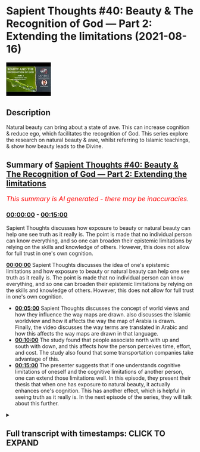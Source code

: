 # Sapient Thoughts #40: Beauty & The Recognition of God — Part 2: Extending the limitations (2021-08-16)

![alt Sapient Thoughts #40: Beauty & The Recognition of God — Part 2: Extending the limitations](sWbZlh0jA4k.jpg "Sapient Thoughts #40: Beauty & The Recognition of God — Part 2: Extending the limitations")

## Description

Natural beauty can bring about a state of awe. This can increase cognition & reduce ego, which facilitates the recognition of God. This series explore the research on natural beauty & awe, whilst referring to Islamic teachings, & show how beauty leads to the Divine.

## Summary of [Sapient Thoughts #40: Beauty & The Recognition of God — Part 2: Extending the limitations](https://www.youtube.com/watch?v=sWbZlh0jA4k)


*<span style="color:red; font-size:125%">This summary is AI generated - there may be inaccuracies</span>. [](/)*

### [00:00:00](https://www.youtube.com/watch?v=sWbZlh0jA4k&t=0) - [00:15:00](https://www.youtube.com/watch?v=sWbZlh0jA4k&t=900)

 Sapient Thoughts discusses how exposure to beauty or natural beauty can help one see truth as it really is. The point is made that no individual person can know everything, and so one can broaden their epistemic limitations by relying on the skills and knowledge of others. However, this does not allow for full trust in one's own cognition.

**[00:00:00](https://www.youtube.com/watch?v=sWbZlh0jA4k&t=0)**  Sapient Thoughts discusses the idea of one's epistemic limitations and how exposure to beauty or natural beauty can help one see truth as it really is. The point is made that no individual person can know everything, and so one can broaden their epistemic limitations by relying on the skills and knowledge of others. However, this does not allow for full trust in one's own cognition.
* **[00:05:00](https://www.youtube.com/watch?v=sWbZlh0jA4k&t=300)**  Sapient Thoughts discusses the concept of world views and how they influence the way maps are drawn.  also discusses the Islamic worldview and how it affects the way the map of Arabia is drawn. Finally, the video discusses the way terms are translated in Arabic and how this affects the way maps are drawn in that language.
* **[00:10:00](https://www.youtube.com/watch?v=sWbZlh0jA4k&t=600)** The study found that people associate north with up and south with down, and this affects how the person perceives time, effort, and cost. The study also found that some transportation companies take advantage of this.
* **[00:15:00](https://www.youtube.com/watch?v=sWbZlh0jA4k&t=900)** The presenter suggests that if one understands cognitive limitations of oneself and the cognitive limitations of another person, one can extend those limitations well. In this episode, they present their thesis that when one has exposure to natural beauty, it actually enhances one's cognition. This has another effect, which is helpful in seeing truth as it really is. In the next episode of the series, they will talk about this further.

<details><summary><h2>Full transcript with timestamps: CLICK TO EXPAND</h2></summary>

[0:00:02](https://youtu.be/sWbZlh0jA4k?t=2) [Music]  
[0:00:16](https://youtu.be/sWbZlh0jA4k?t=16) brothers and sisters welcome to another  
[0:00:18](https://youtu.be/sWbZlh0jA4k?t=18) episode of sapient thoughts where we  
[0:00:21](https://youtu.be/sWbZlh0jA4k?t=21) discuss theo philosophical issues where  
[0:00:23](https://youtu.be/sWbZlh0jA4k?t=23) we answer  
[0:00:25](https://youtu.be/sWbZlh0jA4k?t=25) contentions against islam and where we  
[0:00:27](https://youtu.be/sWbZlh0jA4k?t=27) provide a robust case for the veracity  
[0:00:30](https://youtu.be/sWbZlh0jA4k?t=30) of islam in today's episode we're going  
[0:00:32](https://youtu.be/sWbZlh0jA4k?t=32) to be continuing our multi-part series  
[0:00:34](https://youtu.be/sWbZlh0jA4k?t=34) on beauty and the recognition of god  
[0:00:37](https://youtu.be/sWbZlh0jA4k?t=37) now in the last episode we had discussed  
[0:00:40](https://youtu.be/sWbZlh0jA4k?t=40) the idea of a person individuals  
[0:00:43](https://youtu.be/sWbZlh0jA4k?t=43) cognitive limitations and we discussed a  
[0:00:47](https://youtu.be/sWbZlh0jA4k?t=47) few things related to that we discussed  
[0:00:48](https://youtu.be/sWbZlh0jA4k?t=48) how one's environment  
[0:00:50](https://youtu.be/sWbZlh0jA4k?t=50) where one lives or what the surroundings  
[0:00:52](https://youtu.be/sWbZlh0jA4k?t=52) of a person may be  
[0:00:54](https://youtu.be/sWbZlh0jA4k?t=54) can actually have an impact on their  
[0:00:57](https://youtu.be/sWbZlh0jA4k?t=57) cognition in other words it could lead  
[0:00:59](https://youtu.be/sWbZlh0jA4k?t=59) to a type of cognitive bias  
[0:01:01](https://youtu.be/sWbZlh0jA4k?t=61) so with that said  
[0:01:03](https://youtu.be/sWbZlh0jA4k?t=63) the other question one could ask related  
[0:01:06](https://youtu.be/sWbZlh0jA4k?t=66) to that is that how do we transcend that  
[0:01:08](https://youtu.be/sWbZlh0jA4k?t=68) cognitive bias  
[0:01:09](https://youtu.be/sWbZlh0jA4k?t=69) and if there are limitations if there  
[0:01:12](https://youtu.be/sWbZlh0jA4k?t=72) are epistemic limitations one has how do  
[0:01:14](https://youtu.be/sWbZlh0jA4k?t=74) we  
[0:01:15](https://youtu.be/sWbZlh0jA4k?t=75) broaden our epistemic limitations such  
[0:01:18](https://youtu.be/sWbZlh0jA4k?t=78) that we're able to have a wider  
[0:01:20](https://youtu.be/sWbZlh0jA4k?t=80) epistemic sphere  
[0:01:22](https://youtu.be/sWbZlh0jA4k?t=82) and one answer to that question would be  
[0:01:24](https://youtu.be/sWbZlh0jA4k?t=84) to take information from other people so  
[0:01:27](https://youtu.be/sWbZlh0jA4k?t=87) if indeed we have cognitive limitations  
[0:01:29](https://youtu.be/sWbZlh0jA4k?t=89) and cognitive biases then perhaps we can  
[0:01:31](https://youtu.be/sWbZlh0jA4k?t=91) rely on others for information and  
[0:01:35](https://youtu.be/sWbZlh0jA4k?t=95) skills and knowledge and things like  
[0:01:37](https://youtu.be/sWbZlh0jA4k?t=97) that  
[0:01:38](https://youtu.be/sWbZlh0jA4k?t=98) and to highlight this point there's a  
[0:01:40](https://youtu.be/sWbZlh0jA4k?t=100) statement from elizabeth fricker who is  
[0:01:42](https://youtu.be/sWbZlh0jA4k?t=102) a philosopher and researcher at oxford  
[0:01:44](https://youtu.be/sWbZlh0jA4k?t=104) university i believe and she writes  
[0:01:47](https://youtu.be/sWbZlh0jA4k?t=107) about  
[0:01:48](https://youtu.be/sWbZlh0jA4k?t=108) this concept of extending one's  
[0:01:50](https://youtu.be/sWbZlh0jA4k?t=110) epistemic limitations and she says it  
[0:01:52](https://youtu.be/sWbZlh0jA4k?t=112) should be immediately obvious  
[0:01:54](https://youtu.be/sWbZlh0jA4k?t=114) that in the conditions of modern life we  
[0:01:56](https://youtu.be/sWbZlh0jA4k?t=116) rely hugely on the epistemic and  
[0:01:59](https://youtu.be/sWbZlh0jA4k?t=119) practical skills of others for example i  
[0:02:02](https://youtu.be/sWbZlh0jA4k?t=122) allow my car mechanic to find out what  
[0:02:04](https://youtu.be/sWbZlh0jA4k?t=124) is at fault with my car when it won't  
[0:02:07](https://youtu.be/sWbZlh0jA4k?t=127) start  
[0:02:08](https://youtu.be/sWbZlh0jA4k?t=128) and  
[0:02:09](https://youtu.be/sWbZlh0jA4k?t=129) i then proceed to ask him or her to fix  
[0:02:12](https://youtu.be/sWbZlh0jA4k?t=132) it for me and one relies on one's doctor  
[0:02:15](https://youtu.be/sWbZlh0jA4k?t=135) to use information from symptoms and  
[0:02:17](https://youtu.be/sWbZlh0jA4k?t=137) medical tests to diagnose what is wrong  
[0:02:20](https://youtu.be/sWbZlh0jA4k?t=140) with one and then to prescribe an  
[0:02:22](https://youtu.be/sWbZlh0jA4k?t=142) appropriate treatment  
[0:02:23](https://youtu.be/sWbZlh0jA4k?t=143) now the point here is that no individual  
[0:02:27](https://youtu.be/sWbZlh0jA4k?t=147) person can gather knowledge about every  
[0:02:30](https://youtu.be/sWbZlh0jA4k?t=150) single field that one may need and so  
[0:02:32](https://youtu.be/sWbZlh0jA4k?t=152) thus one relies on the skills and  
[0:02:34](https://youtu.be/sWbZlh0jA4k?t=154) knowledge of others  
[0:02:37](https://youtu.be/sWbZlh0jA4k?t=157) and hence that epistemic limitation can  
[0:02:40](https://youtu.be/sWbZlh0jA4k?t=160) be extended  
[0:02:42](https://youtu.be/sWbZlh0jA4k?t=162) and indeed it is extended because we  
[0:02:44](https://youtu.be/sWbZlh0jA4k?t=164) rely on doctors we rely on pilots to fly  
[0:02:46](https://youtu.be/sWbZlh0jA4k?t=166) planes and all of those areas of  
[0:02:48](https://youtu.be/sWbZlh0jA4k?t=168) information that we don't have or those  
[0:02:50](https://youtu.be/sWbZlh0jA4k?t=170) skills that we don't have we rely on the  
[0:02:53](https://youtu.be/sWbZlh0jA4k?t=173) information and knowledge and skills of  
[0:02:55](https://youtu.be/sWbZlh0jA4k?t=175) others  
[0:02:56](https://youtu.be/sWbZlh0jA4k?t=176) now that's fine  
[0:02:57](https://youtu.be/sWbZlh0jA4k?t=177) but coming back to my original thesis  
[0:03:00](https://youtu.be/sWbZlh0jA4k?t=180) and that was  
[0:03:01](https://youtu.be/sWbZlh0jA4k?t=181) that if  
[0:03:03](https://youtu.be/sWbZlh0jA4k?t=183) a person  
[0:03:04](https://youtu.be/sWbZlh0jA4k?t=184) is engaged or if a person would like to  
[0:03:08](https://youtu.be/sWbZlh0jA4k?t=188) know truth as it really is  
[0:03:11](https://youtu.be/sWbZlh0jA4k?t=191) how could they do that well the thesis  
[0:03:12](https://youtu.be/sWbZlh0jA4k?t=192) that i put forth is that if a person  
[0:03:14](https://youtu.be/sWbZlh0jA4k?t=194) wants to know truth as it really is an  
[0:03:16](https://youtu.be/sWbZlh0jA4k?t=196) exposure to beauty or natural beauty  
[0:03:20](https://youtu.be/sWbZlh0jA4k?t=200) can  
[0:03:21](https://youtu.be/sWbZlh0jA4k?t=201) cause a person to allow a person to see  
[0:03:23](https://youtu.be/sWbZlh0jA4k?t=203) truth as it really is  
[0:03:25](https://youtu.be/sWbZlh0jA4k?t=205) that being the case we understand we  
[0:03:27](https://youtu.be/sWbZlh0jA4k?t=207) have cognitive limitations so perhaps  
[0:03:29](https://youtu.be/sWbZlh0jA4k?t=209) one could say well i can't fully 100  
[0:03:33](https://youtu.be/sWbZlh0jA4k?t=213) trust my cognition my own individual  
[0:03:35](https://youtu.be/sWbZlh0jA4k?t=215) cognitive abilities  
[0:03:36](https://youtu.be/sWbZlh0jA4k?t=216) so then therefore if i want to see truth  
[0:03:38](https://youtu.be/sWbZlh0jA4k?t=218) as it really is  
[0:03:40](https://youtu.be/sWbZlh0jA4k?t=220) can i just trust the cognitive abilities  
[0:03:42](https://youtu.be/sWbZlh0jA4k?t=222) of others and the knowledge and skills  
[0:03:44](https://youtu.be/sWbZlh0jA4k?t=224) of others well that's what we wanted to  
[0:03:46](https://youtu.be/sWbZlh0jA4k?t=226) discuss in today's episode is that what  
[0:03:48](https://youtu.be/sWbZlh0jA4k?t=228) we want to see is that even though our  
[0:03:51](https://youtu.be/sWbZlh0jA4k?t=231) epistemic limitations can be can be  
[0:03:54](https://youtu.be/sWbZlh0jA4k?t=234) widened or our epistemic borders can be  
[0:03:56](https://youtu.be/sWbZlh0jA4k?t=236) broadened can be widened because of the  
[0:04:00](https://youtu.be/sWbZlh0jA4k?t=240) skills and knowledge and  
[0:04:02](https://youtu.be/sWbZlh0jA4k?t=242) and and cognitive abilities of abilities  
[0:04:04](https://youtu.be/sWbZlh0jA4k?t=244) of others  
[0:04:05](https://youtu.be/sWbZlh0jA4k?t=245) that also doesn't will not allow us to  
[0:04:08](https://youtu.be/sWbZlh0jA4k?t=248) see truth as it really is  
[0:04:09](https://youtu.be/sWbZlh0jA4k?t=249) in some sort of absolute fashion  
[0:04:12](https://youtu.be/sWbZlh0jA4k?t=252) so let's highlight this point  
[0:04:13](https://youtu.be/sWbZlh0jA4k?t=253) specifically  
[0:04:14](https://youtu.be/sWbZlh0jA4k?t=254) um when most people think about a map of  
[0:04:17](https://youtu.be/sWbZlh0jA4k?t=257) the world  
[0:04:18](https://youtu.be/sWbZlh0jA4k?t=258) they usually see a map where you have  
[0:04:20](https://youtu.be/sWbZlh0jA4k?t=260) north america and south america you have  
[0:04:22](https://youtu.be/sWbZlh0jA4k?t=262) europe and asia and then below that if  
[0:04:25](https://youtu.be/sWbZlh0jA4k?t=265) we're looking at vertical positioning  
[0:04:27](https://youtu.be/sWbZlh0jA4k?t=267) you have  
[0:04:28](https://youtu.be/sWbZlh0jA4k?t=268) africa parts of africa  
[0:04:30](https://youtu.be/sWbZlh0jA4k?t=270) that are below the equator australia  
[0:04:32](https://youtu.be/sWbZlh0jA4k?t=272) being built equator new zealand etc  
[0:04:34](https://youtu.be/sWbZlh0jA4k?t=274) this is the map as we generally see it  
[0:04:36](https://youtu.be/sWbZlh0jA4k?t=276) and it can be traced back to ptolemy  
[0:04:39](https://youtu.be/sWbZlh0jA4k?t=279) and ptolemy when he first drew this drew  
[0:04:42](https://youtu.be/sWbZlh0jA4k?t=282) the map of the world as it was known in  
[0:04:44](https://youtu.be/sWbZlh0jA4k?t=284) his day drew europe on top  
[0:04:47](https://youtu.be/sWbZlh0jA4k?t=287) and drew  
[0:04:48](https://youtu.be/sWbZlh0jA4k?t=288) africa or the known parts of the world  
[0:04:51](https://youtu.be/sWbZlh0jA4k?t=291) of africa at that time on the bottom  
[0:04:53](https://youtu.be/sWbZlh0jA4k?t=293) now the thing is we may and we may think  
[0:04:56](https://youtu.be/sWbZlh0jA4k?t=296) that okay well this is just how the the  
[0:04:58](https://youtu.be/sWbZlh0jA4k?t=298) map of the world was drawn there was no  
[0:04:59](https://youtu.be/sWbZlh0jA4k?t=299) sort of there's no sort of bias in this  
[0:05:02](https://youtu.be/sWbZlh0jA4k?t=302) but when we compare ptolemy's map  
[0:05:05](https://youtu.be/sWbZlh0jA4k?t=305) to other cartographers for instance when  
[0:05:08](https://youtu.be/sWbZlh0jA4k?t=308) we look at the 12th century cartographer  
[0:05:11](https://youtu.be/sWbZlh0jA4k?t=311) by the name of muhammad al-adrisi  
[0:05:13](https://youtu.be/sWbZlh0jA4k?t=313) we see that when he drew his map he in  
[0:05:16](https://youtu.be/sWbZlh0jA4k?t=316) fact put  
[0:05:17](https://youtu.be/sWbZlh0jA4k?t=317) africa on the top of the map and put and  
[0:05:21](https://youtu.be/sWbZlh0jA4k?t=321) placed europe on the bottom of the map  
[0:05:24](https://youtu.be/sWbZlh0jA4k?t=324) now  
[0:05:25](https://youtu.be/sWbZlh0jA4k?t=325) one may ask well which map then is  
[0:05:27](https://youtu.be/sWbZlh0jA4k?t=327) correct  
[0:05:28](https://youtu.be/sWbZlh0jA4k?t=328) would it be  
[0:05:29](https://youtu.be/sWbZlh0jA4k?t=329) you know europe on the bottom and africa  
[0:05:32](https://youtu.be/sWbZlh0jA4k?t=332) on top if we're talking about vertical  
[0:05:34](https://youtu.be/sWbZlh0jA4k?t=334) positioning or would it be the maps as  
[0:05:37](https://youtu.be/sWbZlh0jA4k?t=337) we know them today which as i mentioned  
[0:05:39](https://youtu.be/sWbZlh0jA4k?t=339) can be traced back to ptolemy where  
[0:05:41](https://youtu.be/sWbZlh0jA4k?t=341) europe is on top and africa is on the  
[0:05:43](https://youtu.be/sWbZlh0jA4k?t=343) bottom and of course north america south  
[0:05:44](https://youtu.be/sWbZlh0jA4k?t=344) america and so on  
[0:05:46](https://youtu.be/sWbZlh0jA4k?t=346) which map is correct well the reality is  
[0:05:49](https://youtu.be/sWbZlh0jA4k?t=349) neither map can said to be objectively  
[0:05:51](https://youtu.be/sWbZlh0jA4k?t=351) correct because if one was to travel to  
[0:05:54](https://youtu.be/sWbZlh0jA4k?t=354) outer space there's no sort of anchoring  
[0:05:57](https://youtu.be/sWbZlh0jA4k?t=357) point and there's no sort of positioning  
[0:05:59](https://youtu.be/sWbZlh0jA4k?t=359) vertical positioning whereby one could  
[0:06:01](https://youtu.be/sWbZlh0jA4k?t=361) make a judgment call in other words  
[0:06:03](https://youtu.be/sWbZlh0jA4k?t=363) imagine if you're in outer space  
[0:06:05](https://youtu.be/sWbZlh0jA4k?t=365) uh because there's no sort of  
[0:06:07](https://youtu.be/sWbZlh0jA4k?t=367) positioning there's no anchoring for you  
[0:06:09](https://youtu.be/sWbZlh0jA4k?t=369) you could see you know you could see  
[0:06:11](https://youtu.be/sWbZlh0jA4k?t=371) europe on top and africa and bottom but  
[0:06:13](https://youtu.be/sWbZlh0jA4k?t=373) again because of lack of gravity and  
[0:06:15](https://youtu.be/sWbZlh0jA4k?t=375) things like that you could very well  
[0:06:17](https://youtu.be/sWbZlh0jA4k?t=377) think it completely normal to see africa  
[0:06:19](https://youtu.be/sWbZlh0jA4k?t=379) on top and europe on the bottom when  
[0:06:21](https://youtu.be/sWbZlh0jA4k?t=381) we're talking about vertical positioning  
[0:06:23](https://youtu.be/sWbZlh0jA4k?t=383) so there is no anchorage point  
[0:06:25](https://youtu.be/sWbZlh0jA4k?t=385) so why did ptolemy draw his map the way  
[0:06:28](https://youtu.be/sWbZlh0jA4k?t=388) he did and mohammed al-adrisi draw his  
[0:06:30](https://youtu.be/sWbZlh0jA4k?t=390) map the way he did well one reason that  
[0:06:32](https://youtu.be/sWbZlh0jA4k?t=392) we may put forth is that the maps were  
[0:06:36](https://youtu.be/sWbZlh0jA4k?t=396) drawn based on one's world view  
[0:06:39](https://youtu.be/sWbZlh0jA4k?t=399) now if you have not yet seen the  
[0:06:41](https://youtu.be/sWbZlh0jA4k?t=401) episodes where we discussed world views  
[0:06:43](https://youtu.be/sWbZlh0jA4k?t=403) i highly recommend you check out that  
[0:06:45](https://youtu.be/sWbZlh0jA4k?t=405) sapient thought series on world views  
[0:06:48](https://youtu.be/sWbZlh0jA4k?t=408) and the fitrah now that being said we  
[0:06:51](https://youtu.be/sWbZlh0jA4k?t=411) could assume that this is based on one's  
[0:06:52](https://youtu.be/sWbZlh0jA4k?t=412) world view perhaps ptolemy when he was  
[0:06:56](https://youtu.be/sWbZlh0jA4k?t=416) drawing his map the known world at the  
[0:06:59](https://youtu.be/sWbZlh0jA4k?t=419) time or the known civilized world at the  
[0:07:00](https://youtu.be/sWbZlh0jA4k?t=420) time was indeed europe everything beyond  
[0:07:03](https://youtu.be/sWbZlh0jA4k?t=423) europe may have been considered less  
[0:07:05](https://youtu.be/sWbZlh0jA4k?t=425) civilized and thus when we're talking  
[0:07:06](https://youtu.be/sWbZlh0jA4k?t=426) about vertical positioning perhaps  
[0:07:08](https://youtu.be/sWbZlh0jA4k?t=428) there's also the idea that something  
[0:07:10](https://youtu.be/sWbZlh0jA4k?t=430) that's on top is higher and better and  
[0:07:13](https://youtu.be/sWbZlh0jA4k?t=433) superior whereas something on the bottom  
[0:07:16](https://youtu.be/sWbZlh0jA4k?t=436) i.e that which is less civilized is of a  
[0:07:18](https://youtu.be/sWbZlh0jA4k?t=438) lower value is you know less than and so  
[0:07:21](https://youtu.be/sWbZlh0jA4k?t=441) you have this vertical positioning which  
[0:07:23](https://youtu.be/sWbZlh0jA4k?t=443) has this significance in terms of  
[0:07:25](https://youtu.be/sWbZlh0jA4k?t=445) superiority and perhaps this may be the  
[0:07:27](https://youtu.be/sWbZlh0jA4k?t=447) reason why now when we come to  
[0:07:29](https://youtu.be/sWbZlh0jA4k?t=449) muhammadan map  
[0:07:30](https://youtu.be/sWbZlh0jA4k?t=450) we may assume the same thing perhaps  
[0:07:33](https://youtu.be/sWbZlh0jA4k?t=453) because of muhammad al-idris world view  
[0:07:36](https://youtu.be/sWbZlh0jA4k?t=456) and when he was drawing a map he  
[0:07:38](https://youtu.be/sWbZlh0jA4k?t=458) understood because he's coming from  
[0:07:39](https://youtu.be/sWbZlh0jA4k?t=459) islamic worldview islam to be superior  
[0:07:42](https://youtu.be/sWbZlh0jA4k?t=462) and therefore the arabian peninsula and  
[0:07:45](https://youtu.be/sWbZlh0jA4k?t=465) africa to be drawn on top with mecca and  
[0:07:47](https://youtu.be/sWbZlh0jA4k?t=467) medina to be drawn on top and  
[0:07:50](https://youtu.be/sWbZlh0jA4k?t=470) europe to be drawn on the bottom this is  
[0:07:51](https://youtu.be/sWbZlh0jA4k?t=471) one reason why the map may be drawn in  
[0:07:54](https://youtu.be/sWbZlh0jA4k?t=474) this way or why muhammad al-adrisi may  
[0:07:57](https://youtu.be/sWbZlh0jA4k?t=477) have drawn the map in this way but yet  
[0:07:59](https://youtu.be/sWbZlh0jA4k?t=479) another aspect of muhammad world view  
[0:08:02](https://youtu.be/sWbZlh0jA4k?t=482) that can be considered or can be taken  
[0:08:04](https://youtu.be/sWbZlh0jA4k?t=484) into consideration  
[0:08:05](https://youtu.be/sWbZlh0jA4k?t=485) is that indeed he comes from an islamic  
[0:08:08](https://youtu.be/sWbZlh0jA4k?t=488) worldview that being said when you look  
[0:08:10](https://youtu.be/sWbZlh0jA4k?t=490) at the map that muhammad adrisi drew  
[0:08:13](https://youtu.be/sWbZlh0jA4k?t=493) there's a couple of interesting features  
[0:08:15](https://youtu.be/sWbZlh0jA4k?t=495) one of those features  
[0:08:17](https://youtu.be/sWbZlh0jA4k?t=497) is that when you look at the vertical  
[0:08:19](https://youtu.be/sWbZlh0jA4k?t=499) positioning in comparison to the  
[0:08:21](https://youtu.be/sWbZlh0jA4k?t=501) cardinal direction  
[0:08:23](https://youtu.be/sWbZlh0jA4k?t=503) so when we're talking about vertical  
[0:08:25](https://youtu.be/sWbZlh0jA4k?t=505) positioning we're talking about up and  
[0:08:27](https://youtu.be/sWbZlh0jA4k?t=507) down when we're talking about cardinal  
[0:08:29](https://youtu.be/sWbZlh0jA4k?t=509) positioning we're talking about north  
[0:08:31](https://youtu.be/sWbZlh0jA4k?t=511) south east west  
[0:08:32](https://youtu.be/sWbZlh0jA4k?t=512) so in the map that mohammed al-adrisi  
[0:08:35](https://youtu.be/sWbZlh0jA4k?t=515) drew it's interesting that the term for  
[0:08:38](https://youtu.be/sWbZlh0jA4k?t=518) south  
[0:08:39](https://youtu.be/sWbZlh0jA4k?t=519) he placed on top  
[0:08:41](https://youtu.be/sWbZlh0jA4k?t=521) so junob  
[0:08:42](https://youtu.be/sWbZlh0jA4k?t=522) the plate the term for north which is  
[0:08:44](https://youtu.be/sWbZlh0jA4k?t=524) shimad he placed on the bottom  
[0:08:47](https://youtu.be/sWbZlh0jA4k?t=527) and the term for east is on the left and  
[0:08:49](https://youtu.be/sWbZlh0jA4k?t=529) the term for west is on the right  
[0:08:52](https://youtu.be/sWbZlh0jA4k?t=532) now  
[0:08:52](https://youtu.be/sWbZlh0jA4k?t=532) so it's not only the idea of a map being  
[0:08:55](https://youtu.be/sWbZlh0jA4k?t=535) drawn let's say with africa on top and  
[0:08:58](https://youtu.be/sWbZlh0jA4k?t=538) and and and the raven peninsula on top  
[0:09:00](https://youtu.be/sWbZlh0jA4k?t=540) and europe on the bottom but even the  
[0:09:02](https://youtu.be/sWbZlh0jA4k?t=542) cardinal direction has been drawn  
[0:09:04](https://youtu.be/sWbZlh0jA4k?t=544) differently or has been labeled  
[0:09:06](https://youtu.be/sWbZlh0jA4k?t=546) differently  
[0:09:07](https://youtu.be/sWbZlh0jA4k?t=547) so one of the reasons we may put forth  
[0:09:10](https://youtu.be/sWbZlh0jA4k?t=550) is that in the islamic framework or in  
[0:09:12](https://youtu.be/sWbZlh0jA4k?t=552) the islamic tradition islamic paradigm  
[0:09:14](https://youtu.be/sWbZlh0jA4k?t=554) there is the concept of the prayer  
[0:09:17](https://youtu.be/sWbZlh0jA4k?t=557) and the prayer timings are dependent  
[0:09:19](https://youtu.be/sWbZlh0jA4k?t=559) upon the son and so when one is looking  
[0:09:22](https://youtu.be/sWbZlh0jA4k?t=562) at the sun one may start off in the  
[0:09:25](https://youtu.be/sWbZlh0jA4k?t=565) morning time by  
[0:09:27](https://youtu.be/sWbZlh0jA4k?t=567) looking or gazing east and so if one is  
[0:09:29](https://youtu.be/sWbZlh0jA4k?t=569) looking at the sun it's rising from  
[0:09:31](https://youtu.be/sWbZlh0jA4k?t=571) there they understand that this would be  
[0:09:32](https://youtu.be/sWbZlh0jA4k?t=572) the east where it sets  
[0:09:35](https://youtu.be/sWbZlh0jA4k?t=575) right where that's setting would be west  
[0:09:38](https://youtu.be/sWbZlh0jA4k?t=578) in terms in the english language so we  
[0:09:39](https://youtu.be/sWbZlh0jA4k?t=579) have these two terms that are very clear  
[0:09:42](https://youtu.be/sWbZlh0jA4k?t=582) now the thing is what about terms on the  
[0:09:44](https://youtu.be/sWbZlh0jA4k?t=584) the right and the left  
[0:09:46](https://youtu.be/sWbZlh0jA4k?t=586) so the term that we have for south  
[0:09:49](https://youtu.be/sWbZlh0jA4k?t=589) is janub the term we have for north is  
[0:09:52](https://youtu.be/sWbZlh0jA4k?t=592) shimal  
[0:09:53](https://youtu.be/sWbZlh0jA4k?t=593) well we know that the term for left in  
[0:09:56](https://youtu.be/sWbZlh0jA4k?t=596) the arabic language you can say that  
[0:09:58](https://youtu.be/sWbZlh0jA4k?t=598) that is also shima for instance there's  
[0:10:00](https://youtu.be/sWbZlh0jA4k?t=600) a hadith of the prophet sallallahu  
[0:10:02](https://youtu.be/sWbZlh0jA4k?t=602) alaihi  
[0:10:09](https://youtu.be/sWbZlh0jA4k?t=609) do not eat with your left hand for  
[0:10:11](https://youtu.be/sWbZlh0jA4k?t=611) indeed shaytan eats with his left hand  
[0:10:13](https://youtu.be/sWbZlh0jA4k?t=613) the term for left hand here or left is  
[0:10:16](https://youtu.be/sWbZlh0jA4k?t=616) shimad  
[0:10:17](https://youtu.be/sWbZlh0jA4k?t=617) so  
[0:10:18](https://youtu.be/sWbZlh0jA4k?t=618) left would be shimal north and the the  
[0:10:20](https://youtu.be/sWbZlh0jA4k?t=620) on the right would be genu or the south  
[0:10:23](https://youtu.be/sWbZlh0jA4k?t=623) so when he is drawing the map  
[0:10:25](https://youtu.be/sWbZlh0jA4k?t=625) you have one element of the positioning  
[0:10:27](https://youtu.be/sWbZlh0jA4k?t=627) of the sun based on the idea of the  
[0:10:30](https://youtu.be/sWbZlh0jA4k?t=630) prayers and the prayer timings and how  
[0:10:31](https://youtu.be/sWbZlh0jA4k?t=631) we understand the sun and so muhammad  
[0:10:34](https://youtu.be/sWbZlh0jA4k?t=634) al-adrisi's worldview is going to have  
[0:10:36](https://youtu.be/sWbZlh0jA4k?t=636) an impact on how he's drawing the map  
[0:10:38](https://youtu.be/sWbZlh0jA4k?t=638) not only in terms of vertical  
[0:10:40](https://youtu.be/sWbZlh0jA4k?t=640) positioning but also in terms of  
[0:10:42](https://youtu.be/sWbZlh0jA4k?t=642) cardinal direction  
[0:10:43](https://youtu.be/sWbZlh0jA4k?t=643) all of that is based on a person's world  
[0:10:46](https://youtu.be/sWbZlh0jA4k?t=646) view and so therefore  
[0:10:48](https://youtu.be/sWbZlh0jA4k?t=648) there's no sort of objective right and  
[0:10:50](https://youtu.be/sWbZlh0jA4k?t=650) wrong but it's based on the person's  
[0:10:53](https://youtu.be/sWbZlh0jA4k?t=653) world view and from one perspective one  
[0:10:55](https://youtu.be/sWbZlh0jA4k?t=655) would say that that has that's based on  
[0:10:57](https://youtu.be/sWbZlh0jA4k?t=657) a an assumption or a philosophical  
[0:11:00](https://youtu.be/sWbZlh0jA4k?t=660) assumption or or a first principle if  
[0:11:02](https://youtu.be/sWbZlh0jA4k?t=662) you remember from what we had discussed  
[0:11:05](https://youtu.be/sWbZlh0jA4k?t=665) on in the in the in the series or the  
[0:11:07](https://youtu.be/sWbZlh0jA4k?t=667) episodes on world views and the fitra  
[0:11:10](https://youtu.be/sWbZlh0jA4k?t=670) now you may ask  
[0:11:12](https://youtu.be/sWbZlh0jA4k?t=672) well so what  
[0:11:13](https://youtu.be/sWbZlh0jA4k?t=673) i mean it's just a map right i mean does  
[0:11:14](https://youtu.be/sWbZlh0jA4k?t=674) it really have any sort of consequences  
[0:11:17](https://youtu.be/sWbZlh0jA4k?t=677) and the thing is there's actually real  
[0:11:19](https://youtu.be/sWbZlh0jA4k?t=679) world consequences to having uh such a  
[0:11:23](https://youtu.be/sWbZlh0jA4k?t=683) to relying upon a certain map over  
[0:11:25](https://youtu.be/sWbZlh0jA4k?t=685) another there was a study that was done  
[0:11:27](https://youtu.be/sWbZlh0jA4k?t=687) that's called on southbound ease and  
[0:11:29](https://youtu.be/sWbZlh0jA4k?t=689) northbound fees  
[0:11:31](https://youtu.be/sWbZlh0jA4k?t=691) literal consequences of the metaphoric  
[0:11:33](https://youtu.be/sWbZlh0jA4k?t=693) link between vertical position and  
[0:11:35](https://youtu.be/sWbZlh0jA4k?t=695) cardinal direction and this was a study  
[0:11:37](https://youtu.be/sWbZlh0jA4k?t=697) that was done by  
[0:11:38](https://youtu.be/sWbZlh0jA4k?t=698) nelson simmons in 2009  
[0:11:41](https://youtu.be/sWbZlh0jA4k?t=701) and what they did in this study is that  
[0:11:43](https://youtu.be/sWbZlh0jA4k?t=703) they were trying to  
[0:11:45](https://youtu.be/sWbZlh0jA4k?t=705) see  
[0:11:46](https://youtu.be/sWbZlh0jA4k?t=706) that within  
[0:11:48](https://youtu.be/sWbZlh0jA4k?t=708) human perception  
[0:11:49](https://youtu.be/sWbZlh0jA4k?t=709) do they  
[0:11:51](https://youtu.be/sWbZlh0jA4k?t=711) how do they feel when it comes to  
[0:11:52](https://youtu.be/sWbZlh0jA4k?t=712) vertical positioning  
[0:11:54](https://youtu.be/sWbZlh0jA4k?t=714) in the sense that do they consider  
[0:11:56](https://youtu.be/sWbZlh0jA4k?t=716) something up  
[0:11:57](https://youtu.be/sWbZlh0jA4k?t=717) and going in that direction to be more  
[0:11:59](https://youtu.be/sWbZlh0jA4k?t=719) difficult  
[0:12:00](https://youtu.be/sWbZlh0jA4k?t=720) as opposed to going down right and so  
[0:12:03](https://youtu.be/sWbZlh0jA4k?t=723) remember vertical positioning here  
[0:12:05](https://youtu.be/sWbZlh0jA4k?t=725) related to cardinal direction  
[0:12:07](https://youtu.be/sWbZlh0jA4k?t=727) cardinal direction north south vertical  
[0:12:09](https://youtu.be/sWbZlh0jA4k?t=729) perception up down  
[0:12:10](https://youtu.be/sWbZlh0jA4k?t=730) like there's there is there may be a  
[0:12:12](https://youtu.be/sWbZlh0jA4k?t=732) perception that a person thinking if i'm  
[0:12:14](https://youtu.be/sWbZlh0jA4k?t=734) going north i'm going up  
[0:12:16](https://youtu.be/sWbZlh0jA4k?t=736) and so therefore going up may seem  
[0:12:19](https://youtu.be/sWbZlh0jA4k?t=739) harder again they talk about metaphoric  
[0:12:21](https://youtu.be/sWbZlh0jA4k?t=741) link right and going south may seem  
[0:12:23](https://youtu.be/sWbZlh0jA4k?t=743) easier it's kind of like thinking about  
[0:12:24](https://youtu.be/sWbZlh0jA4k?t=744) going uphill versus downhill when in  
[0:12:27](https://youtu.be/sWbZlh0jA4k?t=747) reality  
[0:12:28](https://youtu.be/sWbZlh0jA4k?t=748) you know you're not really going uphill  
[0:12:29](https://youtu.be/sWbZlh0jA4k?t=749) or downhill per se by just by going  
[0:12:31](https://youtu.be/sWbZlh0jA4k?t=751) north and south so they wanted to put  
[0:12:33](https://youtu.be/sWbZlh0jA4k?t=753) this to the test and they came to some  
[0:12:34](https://youtu.be/sWbZlh0jA4k?t=754) conclusions with their study  
[0:12:36](https://youtu.be/sWbZlh0jA4k?t=756) they said in in one one part of their  
[0:12:39](https://youtu.be/sWbZlh0jA4k?t=759) study said we reported seven studies  
[0:12:42](https://youtu.be/sWbZlh0jA4k?t=762) that demonstrate that the metaphoric  
[0:12:44](https://youtu.be/sWbZlh0jA4k?t=764) association between cardinal direction  
[0:12:47](https://youtu.be/sWbZlh0jA4k?t=767) and vertical position is pervasive and  
[0:12:50](https://youtu.be/sWbZlh0jA4k?t=770) consequential  
[0:12:51](https://youtu.be/sWbZlh0jA4k?t=771) indeed information about cardinal  
[0:12:53](https://youtu.be/sWbZlh0jA4k?t=773) direction can affect consumers judgment  
[0:12:56](https://youtu.be/sWbZlh0jA4k?t=776) of time  
[0:12:58](https://youtu.be/sWbZlh0jA4k?t=778) effort and cost  
[0:12:59](https://youtu.be/sWbZlh0jA4k?t=779) specifically because they associate  
[0:13:01](https://youtu.be/sWbZlh0jA4k?t=781) north with up and south with down  
[0:13:04](https://youtu.be/sWbZlh0jA4k?t=784) consumers expect northbound travel to be  
[0:13:07](https://youtu.be/sWbZlh0jA4k?t=787) more time consuming  
[0:13:09](https://youtu.be/sWbZlh0jA4k?t=789) less convenient and costlier than  
[0:13:12](https://youtu.be/sWbZlh0jA4k?t=792) southbound travel now of course as the  
[0:13:14](https://youtu.be/sWbZlh0jA4k?t=794) study goes on  
[0:13:16](https://youtu.be/sWbZlh0jA4k?t=796) there was uh  
[0:13:17](https://youtu.be/sWbZlh0jA4k?t=797) some of the things that were highlighted  
[0:13:18](https://youtu.be/sWbZlh0jA4k?t=798) in the study was that certain  
[0:13:21](https://youtu.be/sWbZlh0jA4k?t=801) transportation companies took advantage  
[0:13:23](https://youtu.be/sWbZlh0jA4k?t=803) of that so they would charge people  
[0:13:25](https://youtu.be/sWbZlh0jA4k?t=805) for going the same distance going north  
[0:13:28](https://youtu.be/sWbZlh0jA4k?t=808) they would charge them more than going  
[0:13:30](https://youtu.be/sWbZlh0jA4k?t=810) south  
[0:13:31](https://youtu.be/sWbZlh0jA4k?t=811) and all of this is not really based on  
[0:13:34](https://youtu.be/sWbZlh0jA4k?t=814) any sort of real objective uh  
[0:13:36](https://youtu.be/sWbZlh0jA4k?t=816) understanding of north and south of  
[0:13:38](https://youtu.be/sWbZlh0jA4k?t=818) vertical position or cardinal direction  
[0:13:41](https://youtu.be/sWbZlh0jA4k?t=821) because as we saw the map is something  
[0:13:43](https://youtu.be/sWbZlh0jA4k?t=823) that's you can't say what's one's  
[0:13:45](https://youtu.be/sWbZlh0jA4k?t=825) objectively true or not because again if  
[0:13:47](https://youtu.be/sWbZlh0jA4k?t=827) one wants to go in outer space  
[0:13:49](https://youtu.be/sWbZlh0jA4k?t=829) how do you tell which one is up and  
[0:13:51](https://youtu.be/sWbZlh0jA4k?t=831) which one is down  
[0:13:52](https://youtu.be/sWbZlh0jA4k?t=832) but yet it has real world consequences  
[0:13:55](https://youtu.be/sWbZlh0jA4k?t=835) and therefore the point i wanted to  
[0:13:57](https://youtu.be/sWbZlh0jA4k?t=837) highlight in this particular section in  
[0:13:59](https://youtu.be/sWbZlh0jA4k?t=839) this particular episode is that we rely  
[0:14:02](https://youtu.be/sWbZlh0jA4k?t=842) on maps and things like that but even  
[0:14:04](https://youtu.be/sWbZlh0jA4k?t=844) the maps that we rely on which we're  
[0:14:05](https://youtu.be/sWbZlh0jA4k?t=845) relying on the judgment of the  
[0:14:08](https://youtu.be/sWbZlh0jA4k?t=848) cartographer who in turn has his or her  
[0:14:11](https://youtu.be/sWbZlh0jA4k?t=851) own  
[0:14:12](https://youtu.be/sWbZlh0jA4k?t=852) cognitive limitations and biases and  
[0:14:14](https://youtu.be/sWbZlh0jA4k?t=854) world views and so on and so forth  
[0:14:16](https://youtu.be/sWbZlh0jA4k?t=856) so if we have cognitive limitations and  
[0:14:19](https://youtu.be/sWbZlh0jA4k?t=859) we want to extend or we want to  
[0:14:20](https://youtu.be/sWbZlh0jA4k?t=860) transcend our cognitive biases and  
[0:14:23](https://youtu.be/sWbZlh0jA4k?t=863) extend our fil our epistemic limitations  
[0:14:26](https://youtu.be/sWbZlh0jA4k?t=866) we can do that by  
[0:14:27](https://youtu.be/sWbZlh0jA4k?t=867) by way of other people and the the  
[0:14:29](https://youtu.be/sWbZlh0jA4k?t=869) expertise of other people but they in  
[0:14:32](https://youtu.be/sWbZlh0jA4k?t=872) turn are going to have cognitive  
[0:14:34](https://youtu.be/sWbZlh0jA4k?t=874) limitations  
[0:14:35](https://youtu.be/sWbZlh0jA4k?t=875) and they're going to have epistemic  
[0:14:36](https://youtu.be/sWbZlh0jA4k?t=876) limitations and cognitive biases of  
[0:14:38](https://youtu.be/sWbZlh0jA4k?t=878) themselves so if that's the case in our  
[0:14:41](https://youtu.be/sWbZlh0jA4k?t=881) quest to see truth as it truly is  
[0:14:44](https://youtu.be/sWbZlh0jA4k?t=884) how are we to do that  
[0:14:46](https://youtu.be/sWbZlh0jA4k?t=886) and this this is especially true when  
[0:14:48](https://youtu.be/sWbZlh0jA4k?t=888) we're talking about the concept of the  
[0:14:50](https://youtu.be/sWbZlh0jA4k?t=890) divine  
[0:14:52](https://youtu.be/sWbZlh0jA4k?t=892) this is a deep question that has real  
[0:14:54](https://youtu.be/sWbZlh0jA4k?t=894) world and afterward implications so when  
[0:14:57](https://youtu.be/sWbZlh0jA4k?t=897) one is trying to see the truth of this  
[0:14:58](https://youtu.be/sWbZlh0jA4k?t=898) particular question as it is  
[0:15:01](https://youtu.be/sWbZlh0jA4k?t=901) if one understands cognitive limitations  
[0:15:03](https://youtu.be/sWbZlh0jA4k?t=903) of oneself and the cognitive limitations  
[0:15:05](https://youtu.be/sWbZlh0jA4k?t=905) of someone else  
[0:15:06](https://youtu.be/sWbZlh0jA4k?t=906) how can one extend those cognitive  
[0:15:08](https://youtu.be/sWbZlh0jA4k?t=908) limitations well one of the ways to do  
[0:15:12](https://youtu.be/sWbZlh0jA4k?t=912) that and this is what's being presented  
[0:15:14](https://youtu.be/sWbZlh0jA4k?t=914) uh as a thesis in this series is that  
[0:15:18](https://youtu.be/sWbZlh0jA4k?t=918) when one has exposure to natural beauty  
[0:15:21](https://youtu.be/sWbZlh0jA4k?t=921) it actually enhances one's cognition  
[0:15:24](https://youtu.be/sWbZlh0jA4k?t=924) and  
[0:15:25](https://youtu.be/sWbZlh0jA4k?t=925) that exposure to natural beauty also has  
[0:15:28](https://youtu.be/sWbZlh0jA4k?t=928) another effect  
[0:15:29](https://youtu.be/sWbZlh0jA4k?t=929) and that effect can help a person to see  
[0:15:32](https://youtu.be/sWbZlh0jA4k?t=932) truth as it really is what does that  
[0:15:34](https://youtu.be/sWbZlh0jA4k?t=934) affect well we're going to talk about  
[0:15:35](https://youtu.be/sWbZlh0jA4k?t=935) that in the next episode of the series  
[0:15:38](https://youtu.be/sWbZlh0jA4k?t=938) so until then this is fahad islam and  
[0:15:42](https://youtu.be/sWbZlh0jA4k?t=942) these are sapient thoughts  
</details>